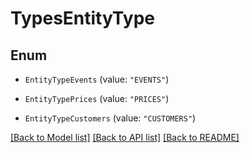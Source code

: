 # TypesEntityType

## Enum


* `EntityTypeEvents` (value: `"EVENTS"`)

* `EntityTypePrices` (value: `"PRICES"`)

* `EntityTypeCustomers` (value: `"CUSTOMERS"`)


[[Back to Model list]](../README.md#documentation-for-models) [[Back to API list]](../README.md#documentation-for-api-endpoints) [[Back to README]](../README.md)


